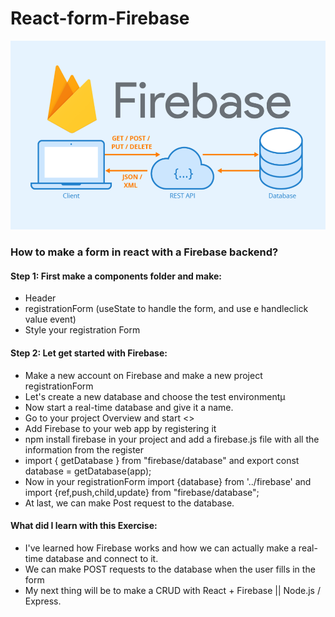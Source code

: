 # React-form-Firebase

![Firebase](images/firebase.png)

### How to make a form in react with a Firebase backend?

#### Step 1: First make a components folder and make:
- Header
- registrationForm (useState to handle the form, and use e handleclick value event)
- Style your registration Form 

#### Step 2: Let get started with Firebase:
- Make a new account on Firebase and make a new project registrationForm
- Let's create a new database and choose the test environmentµ
- Now start a real-time database and give it a name.
- Go to your project Overview and start <> 
- Add Firebase to your web app by registering it
- npm install firebase in your project and add a firebase.js file with all the information from the register
- import { getDatabase } from "firebase/database" and export const database = getDatabase(app);
- Now in your registrationForm import {database} from '../firebase' and import {ref,push,child,update} from "firebase/database";
- At last, we can make Post request to the database.

#### What did I learn with this Exercise:
- I've learned how Firebase works and how we can actually make a real-time database and connect to it. 
- We can make POST requests to the database when the user fills in the form
- My next thing will be to make a CRUD with React + Firebase || Node.js / Express.

